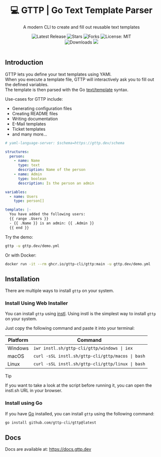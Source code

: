 <h1 align="center">💻 GTTP | Go Text Template Parser</h1>
<p align="center">A modern CLI to create and fill out reusable text templates</p>

<p align="center">

<a href="https://github.com/gttp-cli/gttp/releases" style="text-decoration: none">
    <img src="https://img.shields.io/github/v/release/gttp-cli/gttp?style=flat-square" alt="Latest Release">
</a>

<a href="https://github.com/gttp-cli/gttp/stargazers" style="text-decoration: none">
    <img src="https://img.shields.io/github/stars/gttp-cli/gttp.svg?style=flat-square" alt="Stars">
</a>

<a href="https://github.com/gttp-cli/gttp/fork" style="text-decoration: none">
    <img src="https://img.shields.io/github/forks/gttp-cli/gttp.svg?style=flat-square" alt="Forks">
</a>

<a href="https://opensource.org/licenses/MIT" style="text-decoration: none">
    <img src="https://img.shields.io/badge/License-MIT-yellow.svg?style=flat-square" alt="License: MIT">
</a>

<br/>

<a href="https://github.com/gttp-cli/gttp/releases" style="text-decoration: none">
    <img src="https://img.shields.io/badge/platform-windows%20%7C%20macos%20%7C%20linux-informational?style=for-the-badge" alt="Downloads">
</a>

 <a href="https://marvin.ws/twitter">
    <img src="https://img.shields.io/badge/Twitter-%40MarvinJWendt-1DA1F2?logo=twitter&style=for-the-badge"/>
</a>

<br/>
<br/>

</p>

## Introduction

GTTP lets you define your text templates using YAMl.  
When you execute a template file, GTTP will interactively ask you to fill out the defined variables.  
The template is then parsed with the Go [text/template](https://pkg.go.dev/text/template) syntax.

Use-cases for GTTP include:
- Generating configuration files
- Creating README files
- Writing documentation
- E-Mail templates
- Ticket templates
- and many more...

```yaml
# yaml-language-server: $schema=https://gttp.dev/schema

structures:
  person:
    - name: Name
      type: text
      description: Name of the person
    - name: Admin
      type: boolean
      description: Is the person an admin

variables:
  - name: Users
    type: person[]

template: |-
  You have added the following users:
  {{ range .Users }}
  - {{ .Name }} is an admin: {{ .Admin }}
  {{ end }}

```

Try the demo:

```bash
gttp -u gttp.dev/demo.yml
```

Or with Docker:

```bash
docker run -it --rm ghcr.io/gttp-cli/gttp:main -u gttp.dev/demo.yml
```

## Installation

There are multiple ways to install `gttp` on your system.

### Install Using Web Installer

You can install `gttp` using [instl](https://instl.sh).
Using instl is the simplest way to install `gttp` on your system.

Just copy the following command and paste it into your terminal:

| Platform | Command                                          |
|----------|--------------------------------------------------|
| Windows  | `iwr instl.sh/gttp-cli/gttp/windows \| iex`      |
| macOS    | `curl -sSL instl.sh/gttp-cli/gttp/macos \| bash` |
| Linux    | `curl -sSL instl.sh/gttp-cli/gttp/linux \| bash` |

> [!TIP]
> If you want to take a look at the script before running it, you can open the instl.sh URL in your browser.


### Install using Go

If you have [Go](https://go.dev) installed, you can install `gttp` using the following command:

```bash
go install github.com/gttp-cli/gttp@latest
```

## Docs

Docs are available at: https://docs.gttp.dev


